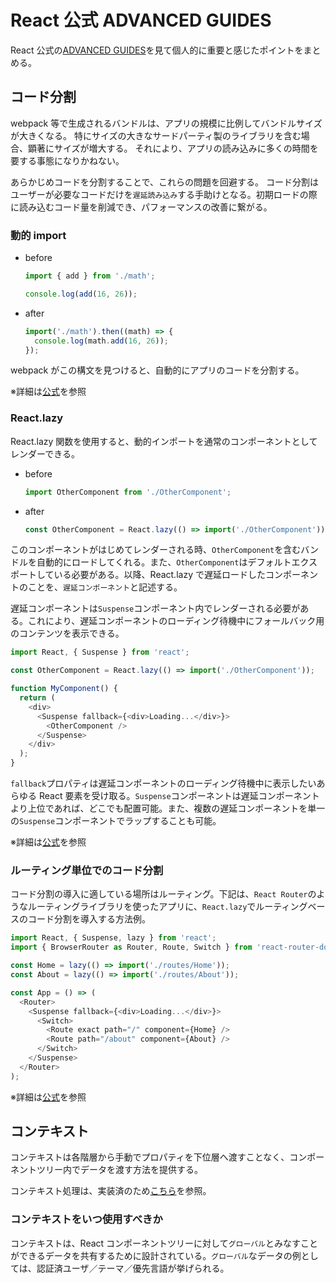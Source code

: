 # React 公式 ADVANCED GUIDES

React 公式の[ADVANCED GUIDES](https://ja.reactjs.org/docs/accessibility.html)を見て個人的に重要と感じたポイントをまとめる。

## コード分割

webpack 等で生成されるバンドルは、アプリの規模に比例してバンドルサイズが大きくなる。
特にサイズの大きなサードパーティ製のライブラリを含む場合、顕著にサイズが増大する。
それにより、アプリの読み込みに多くの時間を要する事態になりかねない。

あらかじめコードを分割することで、これらの問題を回避する。
コード分割はユーザーが必要なコードだけを`遅延読み込み`する手助けとなる。初期ロードの際に読み込むコード量を削減でき、パフォーマンスの改善に繋がる。

### 動的 import

- before

  ```js
  import { add } from './math';

  console.log(add(16, 26));
  ```

- after

  ```js
  import('./math').then((math) => {
    console.log(math.add(16, 26));
  });
  ```

webpack がこの構文を見つけると、自動的にアプリのコードを分割する。

※詳細は[公式](https://ja.reactjs.org/docs/code-splitting.html#import)を参照

### React.lazy

React.lazy 関数を使用すると、動的インポートを通常のコンポーネントとしてレンダーできる。

- before

  ```js
  import OtherComponent from './OtherComponent';
  ```

- after

  ```js
  const OtherComponent = React.lazy(() => import('./OtherComponent'));
  ```

このコンポーネントがはじめてレンダーされる時、`OtherComponent`を含むバンドルを自動的にロードしてくれる。また、`OtherComponent`はデフォルトエクスポートしている必要がある。以降、React.lazy で遅延ロードしたコンポーネントのことを、`遅延コンポーネント`と記述する。

遅延コンポーネントは`Suspense`コンポーネント内でレンダーされる必要がある。これにより、遅延コンポーネントのローディング待機中にフォールバック用のコンテンツを表示できる。

```js
import React, { Suspense } from 'react';

const OtherComponent = React.lazy(() => import('./OtherComponent'));

function MyComponent() {
  return (
    <div>
      <Suspense fallback={<div>Loading...</div>}>
        <OtherComponent />
      </Suspense>
    </div>
  );
}
```

`fallback`プロパティは遅延コンポーネントのローディング待機中に表示したいあらゆる React 要素を受け取る。`Suspense`コンポーネントは遅延コンポーネントより上位であれば、どこでも配置可能。また、複数の遅延コンポーネントを単一の`Suspense`コンポーネントでラップすることも可能。

※詳細は[公式](https://ja.reactjs.org/docs/code-splitting.html#reactlazy)を参照

### ルーティング単位でのコード分割

コード分割の導入に適している場所はルーティング。下記は、`React Router`のようなルーティングライブラリを使ったアプリに、`React.lazy`でルーティングベースのコード分割を導入する方法例。

```js
import React, { Suspense, lazy } from 'react';
import { BrowserRouter as Router, Route, Switch } from 'react-router-dom';

const Home = lazy(() => import('./routes/Home'));
const About = lazy(() => import('./routes/About'));

const App = () => (
  <Router>
    <Suspense fallback={<div>Loading...</div>}>
      <Switch>
        <Route exact path="/" component={Home} />
        <Route path="/about" component={About} />
      </Switch>
    </Suspense>
  </Router>
);
```

※詳細は[公式](https://ja.reactjs.org/docs/code-splitting.html#route-based-code-splitting)を参照

## コンテキスト

コンテキストは各階層から手動でプロパティを下位層へ渡すことなく、コンポーネントツリー内でデータを渡す方法を提供する。

コンテキスト処理は、実装済のため[こちら](./context/)を参照。

### コンテキストをいつ使用すべきか

コンテキストは、React コンポーネントツリーに対して`グローバル`とみなすことができるデータを共有するために設計されている。`グローバル`なデータの例としては、認証済ユーザ／テーマ／優先言語が挙げられる。
